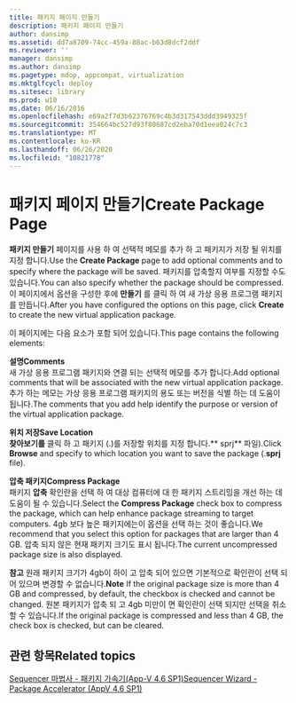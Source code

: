 ```yaml
---
title: 패키지 페이지 만들기
description: 패키지 페이지 만들기
author: dansimp
ms.assetid: dd7a8709-74cc-459a-88ac-b63d8dcf2ddf
ms.reviewer: ''
manager: dansimp
ms.author: dansimp
ms.pagetype: mdop, appcompat, virtualization
ms.mktglfcycl: deploy
ms.sitesec: library
ms.prod: w10
ms.date: 06/16/2016
ms.openlocfilehash: e69a2f7d3b62376769c4b3d317543ddd3949325f
ms.sourcegitcommit: 354664bc527d93f80687cd2eba70d1eea024c7c3
ms.translationtype: MT
ms.contentlocale: ko-KR
ms.lasthandoff: 06/26/2020
ms.locfileid: "10821778"
---
```

# <span data-ttu-id="a8eb4-103">패키지 페이지 만들기</span><span class="sxs-lookup"><span data-stu-id="a8eb4-103">Create Package Page</span></span>


<span data-ttu-id="a8eb4-104">**패키지 만들기** 페이지를 사용 하 여 선택적 메모를 추가 하 고 패키지가 저장 될 위치를 지정 합니다.</span><span class="sxs-lookup"><span data-stu-id="a8eb4-104">Use the **Create Package** page to add optional comments and to specify where the package will be saved.</span></span> <span data-ttu-id="a8eb4-105">패키지를 압축할지 여부를 지정할 수도 있습니다.</span><span class="sxs-lookup"><span data-stu-id="a8eb4-105">You can also specify whether the package should be compressed.</span></span> <span data-ttu-id="a8eb4-106">이 페이지에서 옵션을 구성한 후에 **만들기** 를 클릭 하 여 새 가상 응용 프로그램 패키지를 만듭니다.</span><span class="sxs-lookup"><span data-stu-id="a8eb4-106">After you have configured the options on this page, click **Create** to create the new virtual application package.</span></span>

<span data-ttu-id="a8eb4-107">이 페이지에는 다음 요소가 포함 되어 있습니다.</span><span class="sxs-lookup"><span data-stu-id="a8eb4-107">This page contains the following elements:</span></span>

<a href="" id="comments"></a>**<span data-ttu-id="a8eb4-108">설명</span><span class="sxs-lookup"><span data-stu-id="a8eb4-108">Comments</span></span>**  
<span data-ttu-id="a8eb4-109">새 가상 응용 프로그램 패키지와 연결 되는 선택적 메모를 추가 합니다.</span><span class="sxs-lookup"><span data-stu-id="a8eb4-109">Add optional comments that will be associated with the new virtual application package.</span></span> <span data-ttu-id="a8eb4-110">추가 하는 메모는 가상 응용 프로그램 패키지의 용도 또는 버전을 식별 하는 데 도움이 됩니다.</span><span class="sxs-lookup"><span data-stu-id="a8eb4-110">The comments that you add help identify the purpose or version of the virtual application package.</span></span>

<a href="" id="save-location"></a>**<span data-ttu-id="a8eb4-111">위치 저장</span><span class="sxs-lookup"><span data-stu-id="a8eb4-111">Save Location</span></span>**  
<span data-ttu-id="a8eb4-112">**찾아보기를** 클릭 하 고 패키지 (.)를 저장할 위치를 지정 합니다.\*\* sprj\*\* 파일).</span><span class="sxs-lookup"><span data-stu-id="a8eb4-112">Click **Browse** and specify to which location you want to save the package (.**sprj** file).</span></span>

<a href="" id="compress-package"></a>**<span data-ttu-id="a8eb4-113">압축 패키지</span><span class="sxs-lookup"><span data-stu-id="a8eb4-113">Compress Package</span></span>**  
<span data-ttu-id="a8eb4-114">패키지 **압축** 확인란을 선택 하 여 대상 컴퓨터에 대 한 패키지 스트리밍을 개선 하는 데 도움이 될 수 있습니다.</span><span class="sxs-lookup"><span data-stu-id="a8eb4-114">Select the **Compress Package** check box to compress the package, which can help enhance package streaming to target computers.</span></span> <span data-ttu-id="a8eb4-115">4gb 보다 높은 패키지에는이 옵션을 선택 하는 것이 좋습니다.</span><span class="sxs-lookup"><span data-stu-id="a8eb4-115">We recommend that you select this option for packages that are larger than 4 GB.</span></span> <span data-ttu-id="a8eb4-116">압축 되지 않은 현재 패키지 크기도 표시 됩니다.</span><span class="sxs-lookup"><span data-stu-id="a8eb4-116">The current uncompressed package size is also displayed.</span></span>

<span data-ttu-id="a8eb4-117">**참고**  원래 패키지 크기가 4gb이 하이 고 압축 되어 있으면 기본적으로 확인란이 선택 되어 있으며 변경할 수 없습니다.</span><span class="sxs-lookup"><span data-stu-id="a8eb4-117">**Note** If the original package size is more than 4 GB and compressed, by default, the checkbox is checked and cannot be changed.</span></span> <span data-ttu-id="a8eb4-118">원본 패키지가 압축 되 고 4gb 미만이 면 확인란이 선택 되지만 선택을 취소할 수 있습니다.</span><span class="sxs-lookup"><span data-stu-id="a8eb4-118">If the original package is compressed and less than 4 GB, the check box is checked, but can be cleared.</span></span>

 

## <span data-ttu-id="a8eb4-119">관련 항목</span><span class="sxs-lookup"><span data-stu-id="a8eb4-119">Related topics</span></span>


[<span data-ttu-id="a8eb4-120">Sequencer 마법사 - 패키지 가속기(App-V 4.6 SP1)</span><span class="sxs-lookup"><span data-stu-id="a8eb4-120">Sequencer Wizard - Package Accelerator (AppV 4.6 SP1)</span></span>](sequencer-wizard---package-accelerator--appv-46-sp1-.md)

 

 





